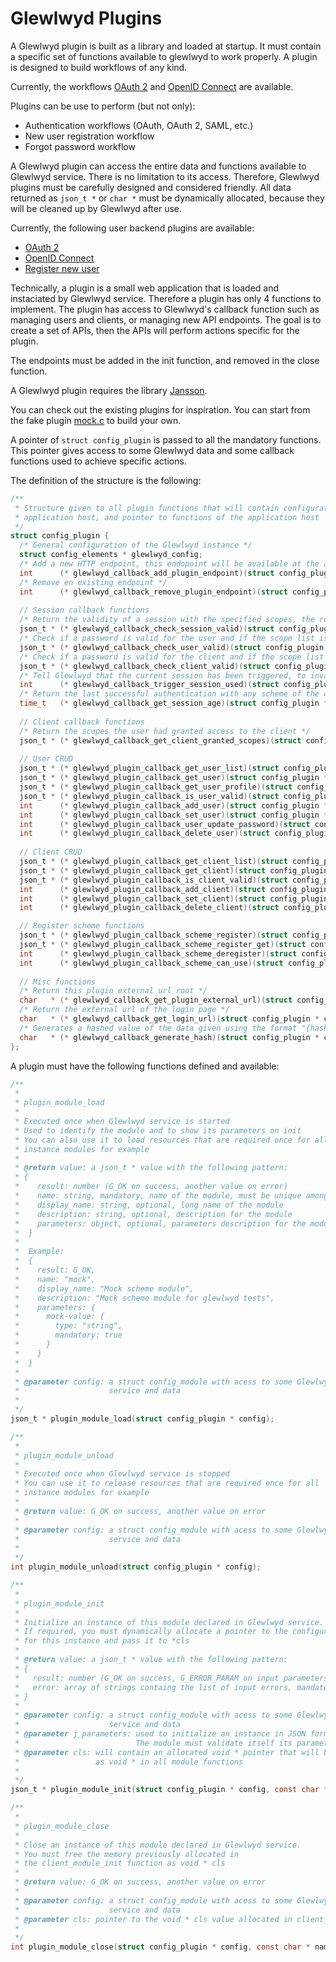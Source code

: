 # Glewlwyd Plugins

A Glewlwyd plugin is built as a library and loaded at startup. It must contain a specific set of functions available to glewlwyd to work properly. A plugin is designed to build workflows of any kind.

Currently, the workflows [OAuth 2](../../docs/OAUTH2.md) and [OpenID Connect](../../docs/OIDC.md) are available.

Plugins can be use to perform (but not only):
- Authentication workflows (OAuth, OAuth 2, SAML, etc.)
- New user registration workflow
- Forgot password workflow

A Glewlwyd plugin can access the entire data and functions available to Glewlwyd service. There is no limitation to its access. Therefore, Glewlwyd plugins must be carefully designed and considered friendly. All data returned as `json_t *` or `char *` must be dynamically allocated, because they will be cleaned up by Glewlwyd after use.

Currently, the following user backend plugins are available:
- [OAuth 2](protocol_oauth2.c)
- [OpenID Connect](protocol_oidc.c)
- [Register new user](register.c)

Technically, a plugin is a small web application that is loaded and instaciated by Glewlwyd service. Therefore a plugin has only 4 functions to implement. The plugin has access to Glewlwyd's callback function such as managing users and clients, or managing new API endpoints. The goal is to create a set of APIs, then the APIs will perform actions specific for the plugin.

The endpoints must be added in the init function, and removed in the close function.

A Glewlwyd plugin requires the library [Jansson](https://github.com/akheron/Jansson).

You can check out the existing plugins for inspiration. You can start from the fake plugin [mock.c](mock.c) to build your own.

A pointer of `struct config_plugin` is passed to all the mandatory functions. This pointer gives access to some Glewlwyd data and some callback functions used to achieve specific actions.

The definition of the structure is the following:

```C
/**
 * Structure given to all plugin functions that will contain configuration on the
 * application host, and pointer to functions of the application host
 */
struct config_plugin {
  /* General configuration of the Glewlwyd instance */
  struct config_elements * glewlwyd_config;
  /* Add a new HTTP endpoint, this endopoint will be available at the address http[s]://<glewlwyd_server>/<glewlwyd_api_prefix>/<name>/<url>, example: https://localhost:4953/api/glwd/auth */
  int      (* glewlwyd_callback_add_plugin_endpoint)(struct config_plugin * config, const char * method, const char * name, const char * url, unsigned int priority, int (* callback)(const struct _u_request * request, struct _u_response * response, void * user_data), void * user_data);
  /* Remove en existing endpoint */
  int      (* glewlwyd_callback_remove_plugin_endpoint)(struct config_plugin * config, const char * method, const char * name, const char * url);
  
  // Session callback functions
  /* Return the validity of a session with the specified scopes, the result will tell if scopes require registration or scheme authentication */
  json_t * (* glewlwyd_callback_check_session_valid)(struct config_plugin * config, const struct _u_request * request, const char * scope_list);
  /* Check if a password is valid for the user and if the scope list is available to the user */
  json_t * (* glewlwyd_callback_check_user_valid)(struct config_plugin * config, const char * username, const char * password, const char * scope_list);
  /* Check if a password is valid for the client and if the scope list is available to the client */
  json_t * (* glewlwyd_callback_check_client_valid)(struct config_plugin * config, const char * client_id, const char * password);
  /* Tell Glewlwyd that the current session has been triggered, to invalidate some scheme session if necessary */
  int      (* glewlwyd_callback_trigger_session_used)(struct config_plugin * config, const struct _u_request * request, const char * scope_list);
  /* Return the last successful authentication with any scheme of the current session */
  time_t   (* glewlwyd_callback_get_session_age)(struct config_plugin * config, const struct _u_request * request, const char * scope_list);
  
  // Client callback functions
  /* Return the scopes the user had granted access to the client */
  json_t * (* glewlwyd_callback_get_client_granted_scopes)(struct config_plugin * config, const char * client_id, const char * username, const char * scope_list);
  
  // User CRUD
  json_t * (* glewlwyd_plugin_callback_get_user_list)(struct config_plugin * config, const char * pattern, size_t offset, size_t limit);
  json_t * (* glewlwyd_plugin_callback_get_user)(struct config_plugin * config, const char * username);
  json_t * (* glewlwyd_plugin_callback_get_user_profile)(struct config_plugin * config, const char * username);
  json_t * (* glewlwyd_plugin_callback_is_user_valid)(struct config_plugin * config, const char * username, json_t * j_user, int add);
  int      (* glewlwyd_plugin_callback_add_user)(struct config_plugin * config, json_t * j_user);
  int      (* glewlwyd_plugin_callback_set_user)(struct config_plugin * config, const char * username, json_t * j_user);
  int      (* glewlwyd_plugin_callback_user_update_password)(struct config_plugin * config, const char * username, const char * password);
  int      (* glewlwyd_plugin_callback_delete_user)(struct config_plugin * config, const char * username);
  
  // Client CRUD
  json_t * (* glewlwyd_plugin_callback_get_client_list)(struct config_plugin * config, const char * pattern, size_t offset, size_t limit);
  json_t * (* glewlwyd_plugin_callback_get_client)(struct config_plugin * config, const char * client_id);
  json_t * (* glewlwyd_plugin_callback_is_client_valid)(struct config_plugin * config, const char * client_id, json_t * j_client, int add);
  int      (* glewlwyd_plugin_callback_add_client)(struct config_plugin * config, json_t * j_client);
  int      (* glewlwyd_plugin_callback_set_client)(struct config_plugin * config, const char * client_id, json_t * j_client);
  int      (* glewlwyd_plugin_callback_delete_client)(struct config_plugin * config, const char * client_id);

  // Register scheme functions
  json_t * (* glewlwyd_plugin_callback_scheme_register)(struct config_plugin * config, const char * mod_name, const struct _u_request * http_request, const char * username, json_t * j_scheme_data);
  json_t * (* glewlwyd_plugin_callback_scheme_register_get)(struct config_plugin * config, const char * mod_name, const struct _u_request * http_request, const char * username);
  int      (* glewlwyd_plugin_callback_scheme_deregister)(struct config_plugin * config, const char * mod_name, const char * username);
  int      (* glewlwyd_plugin_callback_scheme_can_use)(struct config_plugin * config, const char * mod_name, const char * username);
  
  // Misc functions
  /* Return this plugin external url root */
  char   * (* glewlwyd_callback_get_plugin_external_url)(struct config_plugin * config, const char * name);
  /* Return the external url of the login page */
  char   * (* glewlwyd_callback_get_login_url)(struct config_plugin * config, const char * client_id, const char * scope_list, const char * callback_url, struct _u_map * additional_parameters);
  /* Generates a hashed value of the data given using the format "{hash_type}<hash_value>", the hash type is specified in the config file */
  char   * (* glewlwyd_callback_generate_hash)(struct config_plugin * config, const char * data);
};
```

A plugin must have the following functions defined and available:

```C
/**
 * 
 * plugin_module_load
 * 
 * Executed once when Glewlwyd service is started
 * Used to identify the module and to show its parameters on init
 * You can also use it to load resources that are required once for all
 * instance modules for example
 * 
 * @return value: a json_t * value with the following pattern:
 * {
 *    result: number (G_OK on success, another value on error)
 *    name: string, mandatory, name of the module, must be unique among other scheme modules
 *    display_name: string, optional, long name of the module
 *    description: string, optional, description for the module
 *    parameters: object, optional, parameters description for the module
 *  }
 * 
 *  Example:
 *  {
 *    result: G_OK,
 *    name: "mock",
 *    display_name: "Mock scheme module",
 *    description: "Mock scheme module for glewlwyd tests",
 *    parameters: {
 *      mock-value: {
 *        type: "string",
 *        mandatory: true
 *      }
 *    }
 *  }
 * 
 * @parameter config: a struct config_module with acess to some Glewlwyd
 *                    service and data
 * 
 */
json_t * plugin_module_load(struct config_plugin * config);
```

```C
/**
 * 
 * plugin_module_unload
 * 
 * Executed once when Glewlwyd service is stopped
 * You can use it to release resources that are required once for all
 * instance modules for example
 * 
 * @return value: G_OK on success, another value on error
 * 
 * @parameter config: a struct config_module with acess to some Glewlwyd
 *                    service and data
 * 
 */
int plugin_module_unload(struct config_plugin * config);
```

```C
/**
 * 
 * plugin_module_init
 * 
 * Initialize an instance of this module declared in Glewlwyd service.
 * If required, you must dynamically allocate a pointer to the configuration
 * for this instance and pass it to *cls
 * 
 * @return value: a json_t * value with the following pattern:
 * {
 *   result: number (G_OK on success, G_ERROR_PARAM on input parameters error, another value on error)
 *   error: array of strings containg the list of input errors, mandatory on result G_ERROR_PARAM, ignored otherwise
 * }
 * 
 * @parameter config: a struct config_module with acess to some Glewlwyd
 *                    service and data
 * @parameter j_parameters: used to initialize an instance in JSON format
 *                          The module must validate itself its parameters
 * @parameter cls: will contain an allocated void * pointer that will be sent back
 *                 as void * in all module functions
 * 
 */
json_t * plugin_module_init(struct config_plugin * config, const char * name, json_t * j_parameters, void ** cls);
```

```C
/**
 * 
 * plugin_module_close
 * 
 * Close an instance of this module declared in Glewlwyd service.
 * You must free the memory previously allocated in
 * the client_module_init function as void * cls
 * 
 * @return value: G_OK on success, another value on error
 * 
 * @parameter config: a struct config_module with acess to some Glewlwyd
 *                    service and data
 * @parameter cls: pointer to the void * cls value allocated in client_module_init
 * 
 */
int plugin_module_close(struct config_plugin * config, const char * name, void * cls);
```
